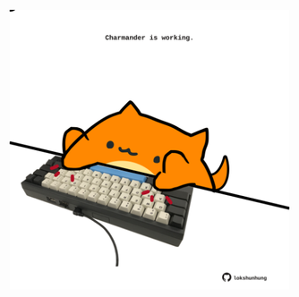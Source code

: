<!-- built at 30/01/2023, 17:01:02 UTC -->
<p align="center">
  <img width="500" height="500" src="./ReadmeImage.svg">
</p>
